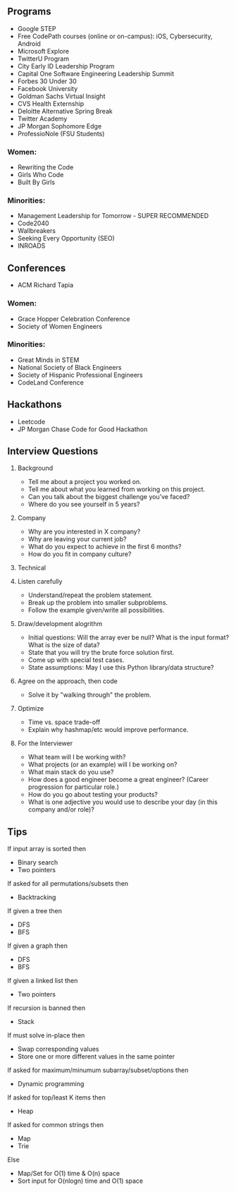 ## Programs
- Google STEP
- Free CodePath courses (online or on-campus): iOS, Cybersecurity, Android
- Microsoft Explore
- TwitterU Program
- City Early ID Leadership Program
- Capital One Software Engineering Leadership Summit
- Forbes 30 Under 30
- Facebook University
- Goldman Sachs Virtual Insight
- CVS Health Externship
- Deloitte Alternative Spring Break
- Twitter Academy
- JP Morgan Sophomore Edge
- ProfessioNole (FSU Students)

### Women:
- Rewriting the Code
- Girls Who Code
- Built By Girls

### Minorities:
- Management Leadership for Tomorrow - SUPER RECOMMENDED
- Code2040
- Wallbreakers
- Seeking Every Opportunity (SEO)
- INROADS

## Conferences
- ACM Richard Tapia

### Women:
- Grace Hopper Celebration Conference
- Society of Women Engineers
### Minorities:
- Great Minds in STEM
- National Society of Black Engineers
- Society of Hispanic Professional Engineers
- CodeLand Conference

## Hackathons
- Leetcode
- JP Morgan Chase Code for Good Hackathon

## Interview Questions

1. Background
   - Tell me about a project you worked on.
   - Tell me about what you learned from working on this project.
   - Can you talk about the biggest challenge you’ve faced?
   - Where do you see yourself in 5 years?

2. Company
   - Why are you interested in X company?
   - Why are leaving your current job?
   - What do you expect to achieve in the first 6 months?
   - How do you fit in company culture?

3. Technical
  1. Listen carefully
     - Understand/repeat the problem statement.
     - Break up the problem into smaller subproblems.
     - Follow the example given/write all possibilities.
  2. Draw/development alogrithm
     - Initial questions: Will the array ever be null? What is the input format? What is the size of data?
     - State that you will try the brute force solution first.
     - Come up with special test cases.
     - State assumptions: May I use this Python library/data structure?
  3. Agree on the approach, then code
     - Solve it by "walking through" the problem.
  4. Optimize
     - Time vs. space trade-off
     - Explain why hashmap/etc would improve performance.

4. For the Interviewer
   - What team will I be working with?
   - What projects (or an example) will I be working on?
   - What main stack do you use?
   - How does a good engineer become a great engineer? (Career progression for particular role.)
   - How do you go about testing your products?
   - What is one adjective you would use to describe your day (in this company and/or role)?

## Tips
If input array is sorted then
- Binary search
- Two pointers

If asked for all permutations/subsets then
- Backtracking

If given a tree then
- DFS
- BFS

If given a graph then
- DFS
- BFS

If given a linked list then
- Two pointers

If recursion is banned then
- Stack

If must solve in-place then
- Swap corresponding values
- Store one or more different values in the same pointer

If asked for maximum/minumum subarray/subset/options then
- Dynamic programming

If asked for top/least K items then
- Heap

If asked for common strings then
- Map
- Trie

Else
- Map/Set for O(1) time & O(n) space
- Sort input for O(nlogn) time and O(1) space
